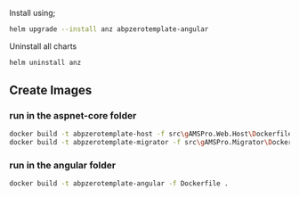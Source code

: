 Install using;

```bash
helm upgrade --install anz abpzerotemplate-angular
```

Uninstall all charts

```bash
helm uninstall anz
```

## Create Images

### run in the aspnet-core folder
```bash
docker build -t abpzerotemplate-host -f src\gAMSPro.Web.Host\Dockerfile .
docker build -t abpzerotemplate-migrator -f src\gAMSPro.Migrator\Dockerfile .
```

### run in the angular folder
```bash
docker build -t abpzerotemplate-angular -f Dockerfile . 
```
